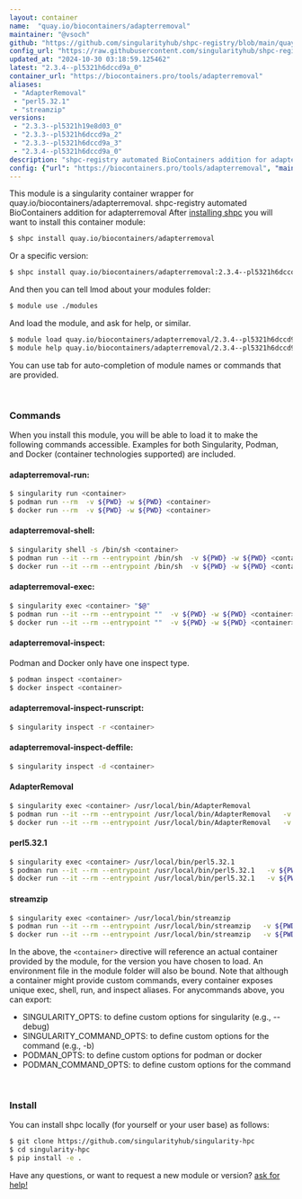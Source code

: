 ```yaml
---
layout: container
name:  "quay.io/biocontainers/adapterremoval"
maintainer: "@vsoch"
github: "https://github.com/singularityhub/shpc-registry/blob/main/quay.io/biocontainers/adapterremoval/container.yaml"
config_url: "https://raw.githubusercontent.com/singularityhub/shpc-registry/main/quay.io/biocontainers/adapterremoval/container.yaml"
updated_at: "2024-10-30 03:18:59.125462"
latest: "2.3.4--pl5321h6dccd9a_0"
container_url: "https://biocontainers.pro/tools/adapterremoval"
aliases:
 - "AdapterRemoval"
 - "perl5.32.1"
 - "streamzip"
versions:
 - "2.3.3--pl5321h19e8d03_0"
 - "2.3.3--pl5321h6dccd9a_2"
 - "2.3.3--pl5321h6dccd9a_3"
 - "2.3.4--pl5321h6dccd9a_0"
description: "shpc-registry automated BioContainers addition for adapterremoval"
config: {"url": "https://biocontainers.pro/tools/adapterremoval", "maintainer": "@vsoch", "description": "shpc-registry automated BioContainers addition for adapterremoval", "latest": {"2.3.4--pl5321h6dccd9a_0": "sha256:d7cfa399c45483b1992368199035df4dc829e4026ccb15296519bb2f6b79a54e"}, "tags": {"2.3.3--pl5321h19e8d03_0": "sha256:e0c9cb7d5b6f1306a8147a97a59bf5a8b68915b88a2863a4b1b8c9eb24b21fc3", "2.3.3--pl5321h6dccd9a_2": "sha256:5999669f3537e784919feaf6347efe7ad2b1924a14ee4a31398d3ce15f766dc2", "2.3.3--pl5321h6dccd9a_3": "sha256:2852c4b7caab17fc9d82e96abd305c05307fe28fe8cddb0eb81c511c28c08aa5", "2.3.4--pl5321h6dccd9a_0": "sha256:d7cfa399c45483b1992368199035df4dc829e4026ccb15296519bb2f6b79a54e"}, "docker": "quay.io/biocontainers/adapterremoval", "aliases": {"AdapterRemoval": "/usr/local/bin/AdapterRemoval", "perl5.32.1": "/usr/local/bin/perl5.32.1", "streamzip": "/usr/local/bin/streamzip"}}
---
```


This module is a singularity container wrapper for quay.io/biocontainers/adapterremoval.
shpc-registry automated BioContainers addition for adapterremoval
After [installing shpc](#install) you will want to install this container module:


```bash
$ shpc install quay.io/biocontainers/adapterremoval
```

Or a specific version:

```bash
$ shpc install quay.io/biocontainers/adapterremoval:2.3.4--pl5321h6dccd9a_0
```

And then you can tell lmod about your modules folder:

```bash
$ module use ./modules
```

And load the module, and ask for help, or similar.

```bash
$ module load quay.io/biocontainers/adapterremoval/2.3.4--pl5321h6dccd9a_0
$ module help quay.io/biocontainers/adapterremoval/2.3.4--pl5321h6dccd9a_0
```

You can use tab for auto-completion of module names or commands that are provided.

<br>

### Commands

When you install this module, you will be able to load it to make the following commands accessible.
Examples for both Singularity, Podman, and Docker (container technologies supported) are included.

#### adapterremoval-run:

```bash
$ singularity run <container>
$ podman run --rm  -v ${PWD} -w ${PWD} <container>
$ docker run --rm  -v ${PWD} -w ${PWD} <container>
```

#### adapterremoval-shell:

```bash
$ singularity shell -s /bin/sh <container>
$ podman run --it --rm --entrypoint /bin/sh  -v ${PWD} -w ${PWD} <container>
$ docker run --it --rm --entrypoint /bin/sh  -v ${PWD} -w ${PWD} <container>
```

#### adapterremoval-exec:

```bash
$ singularity exec <container> "$@"
$ podman run --it --rm --entrypoint ""  -v ${PWD} -w ${PWD} <container> "$@"
$ docker run --it --rm --entrypoint ""  -v ${PWD} -w ${PWD} <container> "$@"
```

#### adapterremoval-inspect:

Podman and Docker only have one inspect type.

```bash
$ podman inspect <container>
$ docker inspect <container>
```

#### adapterremoval-inspect-runscript:

```bash
$ singularity inspect -r <container>
```

#### adapterremoval-inspect-deffile:

```bash
$ singularity inspect -d <container>
```


#### AdapterRemoval

```bash
$ singularity exec <container> /usr/local/bin/AdapterRemoval
$ podman run --it --rm --entrypoint /usr/local/bin/AdapterRemoval   -v ${PWD} -w ${PWD} <container> -c " $@"
$ docker run --it --rm --entrypoint /usr/local/bin/AdapterRemoval   -v ${PWD} -w ${PWD} <container> -c " $@"
```


#### perl5.32.1

```bash
$ singularity exec <container> /usr/local/bin/perl5.32.1
$ podman run --it --rm --entrypoint /usr/local/bin/perl5.32.1   -v ${PWD} -w ${PWD} <container> -c " $@"
$ docker run --it --rm --entrypoint /usr/local/bin/perl5.32.1   -v ${PWD} -w ${PWD} <container> -c " $@"
```


#### streamzip

```bash
$ singularity exec <container> /usr/local/bin/streamzip
$ podman run --it --rm --entrypoint /usr/local/bin/streamzip   -v ${PWD} -w ${PWD} <container> -c " $@"
$ docker run --it --rm --entrypoint /usr/local/bin/streamzip   -v ${PWD} -w ${PWD} <container> -c " $@"
```



In the above, the `<container>` directive will reference an actual container provided
by the module, for the version you have chosen to load. An environment file in the
module folder will also be bound. Note that although a container
might provide custom commands, every container exposes unique exec, shell, run, and
inspect aliases. For anycommands above, you can export:

 - SINGULARITY_OPTS: to define custom options for singularity (e.g., --debug)
 - SINGULARITY_COMMAND_OPTS: to define custom options for the command (e.g., -b)
 - PODMAN_OPTS: to define custom options for podman or docker
 - PODMAN_COMMAND_OPTS: to define custom options for the command

<br>

### Install

You can install shpc locally (for yourself or your user base) as follows:

```bash
$ git clone https://github.com/singularityhub/singularity-hpc
$ cd singularity-hpc
$ pip install -e .
```

Have any questions, or want to request a new module or version? [ask for help!](https://github.com/singularityhub/singularity-hpc/issues)